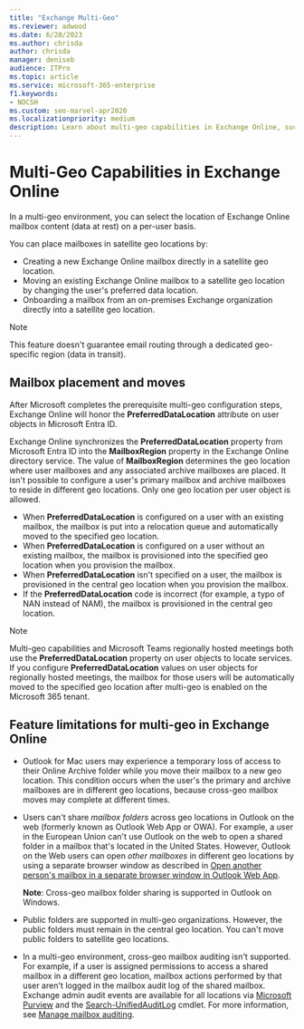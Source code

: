 ```yaml
---
title: "Exchange Multi-Geo"
ms.reviewer: adwood
ms.date: 6/20/2023
ms.author: chrisda
author: chrisda
manager: deniseb
audience: ITPro
ms.topic: article
ms.service: microsoft-365-enterprise
f1.keywords:
- NOCSH
ms.custom: seo-marvel-apr2020
ms.localizationpriority: medium
description: Learn about multi-geo capabilities in Exchange Online, such as feature limitations and mailbox placement.
---
```


# Multi-Geo Capabilities in Exchange Online

In a multi-geo environment, you can select the location of Exchange Online mailbox content (data at rest) on a per-user basis.

You can place mailboxes in satellite geo locations by:

- Creating a new Exchange Online mailbox directly in a satellite geo location.
- Moving an existing Exchange Online mailbox to a satellite geo location by changing the user's preferred data location.
- Onboarding a mailbox from an on-premises Exchange organization directly into a satellite geo location.

> [!NOTE]
> This feature doesn't guarantee email routing through a dedicated geo-specific region (data in transit).

## Mailbox placement and moves

After Microsoft completes the prerequisite multi-geo configuration steps, Exchange Online will honor the **PreferredDataLocation** attribute on user objects in Microsoft Entra ID.

Exchange Online synchronizes the **PreferredDataLocation** property from Microsoft Entra ID into the **MailboxRegion** property in the Exchange Online directory service. The value of **MailboxRegion** determines the geo location where user mailboxes and any associated archive mailboxes are placed. It isn't possible to configure a user's primary mailbox and archive mailboxes to reside in different geo locations. Only one geo location per user object is allowed.

- When **PreferredDataLocation** is configured on a user with an existing mailbox, the mailbox is put into a relocation queue and automatically moved to the specified geo location.
- When **PreferredDataLocation** is configured on a user without an existing mailbox, the mailbox is provisioned into the specified geo location when you provision the mailbox.
- When **PreferredDataLocation** isn't specified on a user, the mailbox is provisioned in the central geo location when you provision the mailbox.
- If the **PreferredDataLocation** code is incorrect (for example, a typo of NAN instead of NAM), the mailbox is provisioned in the central geo location.

> [!NOTE]
> Multi-geo capabilities and Microsoft Teams regionally hosted meetings both use the **PreferredDataLocation** property on user objects to locate services. If you configure **PreferredDataLocation** values on user objects for regionally hosted meetings, the mailbox for those users will be automatically moved to the specified geo location after multi-geo is enabled on the Microsoft 365 tenant.

## Feature limitations for multi-geo in Exchange Online

- Outlook for Mac users may experience a temporary loss of access to their Online Archive folder while you move their mailbox to a new geo location. This condition occurs when the user's the primary and archive mailboxes are in different geo locations, because cross-geo mailbox moves may complete at different times.

- Users can't share *mailbox folders* across geo locations in Outlook on the web (formerly known as Outlook Web App or OWA). For example, a user in the European Union can't use Outlook on the web to open a shared folder in a mailbox that's located in the United States. However, Outlook on the Web users can open *other mailboxes* in different geo locations by using a separate browser window as described in [Open another person's mailbox in a separate browser window in Outlook Web App](https://support.office.com/article/A909AD30-E413-40B5-A487-0EA70B763081#__toc372210362).

  **Note**: Cross-geo mailbox folder sharing is supported in Outlook on Windows.

- Public folders are supported in multi-geo organizations. However, the public folders must remain in the central geo location. You can't move public folders to satellite geo locations.

- In a multi-geo environment, cross-geo mailbox auditing isn't supported. For example, if a user is assigned permissions to access a shared mailbox in a different geo location, mailbox actions performed by that user aren't logged in the mailbox audit log of the shared mailbox. Exchange admin audit events are available for all locations via [Microsoft Purview](/microsoft-365/compliance/audit-solutions-overview) and the [Search-UnifiedAuditLog](/powershell/module/exchange/search-unifiedauditlog) cmdlet. For more information, see [Manage mailbox auditing](../compliance/enable-mailbox-auditing.md).
